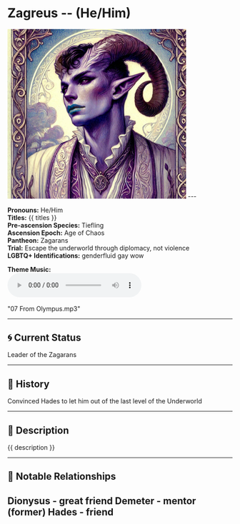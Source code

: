 # Zagreus  --  (He/Him)

<!-- Optional  -->
<img src="Zagreus.jpg" alt="Zagreus" style="width:400px;"/>
---

**Pronouns:** He/Him  
**Titles:** {{ titles }}  
**Pre-ascension Species:** Tiefling  
**Ascension Epoch:** Age of Chaos  
**Pantheon:** Zagarans  
**Trial:** Escape the underworld through diplomacy, not violence  
**LGBTQ+ Identifications:** genderfluid
gay wow  


**Theme Music:**  
<audio controls>
  <source src="Zagreus | 07 From Olympus.mp3" type="audio/mpeg">
  Your browser does not support the audio element.
</audio>

"07 From Olympus.mp3"

---

## 🌀 Current Status
Leader of the Zagarans

---

## 📜 History
Convinced Hades to let him out of the last level of the Underworld

---

## 🧠 Description
{{ description }}

---

## 🧩 Notable Relationships
Dionysus - great friend Demeter - mentor (former) Hades - friend
---
